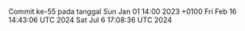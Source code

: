 Commit ke-55 pada tanggal Sun Jan 01 14:00 2023 +0100
Fri Feb 16 14:43:06 UTC 2024
Sat Jul  6 17:08:36 UTC 2024
